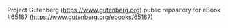 Project Gutenberg (https://www.gutenberg.org) public repository for
eBook #65187 (https://www.gutenberg.org/ebooks/65187)
